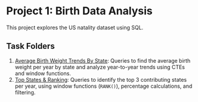 # Project 1: Birth Data Analysis

This project explores the US natality dataset using SQL.

## Task Folders

1. [Average Birth Weight Trends By State](01_birth_data_analysis/01_avg_birth_weight_trends): Queries to find the average birth weight per year by state and analyze year-to-year trends using CTEs and window functions.
2. [Top States & Ranking](01_birth_data_analysis/02_top_states_ranking): Queries to identify the top 3 contributing states per year, using window functions (`RANK()`), percentage calculations, and filtering.
